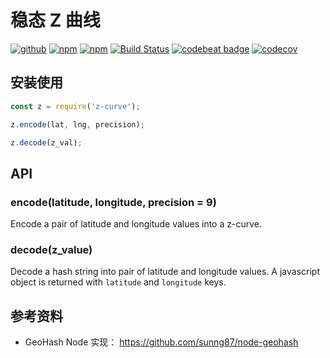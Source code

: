 # 稳态 Z 曲线

[![github](https://img.shields.io/github/followers/willin.svg?style=social&label=Followers)](https://github.com/willin) [![npm](https://img.shields.io/npm/v/z-curve.svg)](https://npmjs.org/package/z-curve) [![npm](https://img.shields.io/npm/dt/z-curve.svg)](https://npmjs.org/package/z-curve) [![Build Status](https://travis-ci.org/shiwangme/stationary-z-curve.svg?branch=master)](https://travis-ci.org/shiwangme/stationary-z-curve) [![codebeat badge](https://codebeat.co/badges/28e5a14f-4281-412c-8e47-1868cd804d9b)](https://codebeat.co/projects/github-com-shiwangme-stationary-z-curve-master) [![codecov](https://codecov.io/gh/shiwangme/stationary-z-curve/branch/master/graph/badge.svg)](https://codecov.io/gh/shiwangme/stationary-z-curve)

## 安装使用

```js
const z = require('z-curve');

z.encode(lat, lng, precision);

z.decode(z_val);
```

## API

### encode(latitude, longitude, precision = 9)

Encode a pair of latitude and longitude values into a z-curve.

### decode(z_value)

Decode a hash string into pair of latitude and longitude values. A javascript object is returned with `latitude` and `longitude` keys.

## 参考资料

- GeoHash Node 实现： <https://github.com/sunng87/node-geohash>
